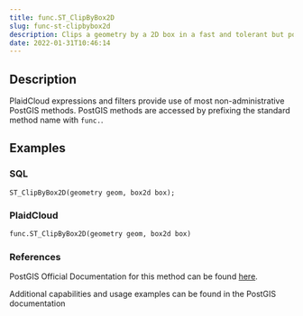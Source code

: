 ```yaml
---
title: func.ST_ClipByBox2D
slug: func-st-clipbybox2d
description: Clips a geometry by a 2D box in a fast and tolerant but possibly invalid way
date: 2022-01-31T10:46:14
---
```



## Description


PlaidCloud expressions and filters provide use of most non-administrative PostGIS methods. PostGIS methods are accessed by prefixing the standard method name with `func.`.



## Examples


### SQL



```
ST_ClipByBox2D(geometry geom, box2d box);
```


### PlaidCloud



```python
func.ST_ClipByBox2D(geometry geom, box2d box)
```


### References


PostGIS Official Documentation for this method can be found [here](https://postgis.net/docs/manual-3.1/ST_ClipByBox2D.html).



Additional capabilities and usage examples can be found in the PostGIS documentation

